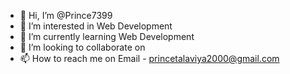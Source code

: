 - 👋 Hi, I’m @Prince7399
- 👀 I’m interested in Web Development
- 🌱 I’m currently learning Web Development
- 💞️ I’m looking to collaborate on 
- 📫 How to reach me on Email - princetalaviya2000@gmail.com

<!---
Prince7399/Prince7399 is a ✨ special ✨ repository because its `README.md` (this file) appears on your GitHub profile.
You can click the Preview link to take a look at your changes.
--->
